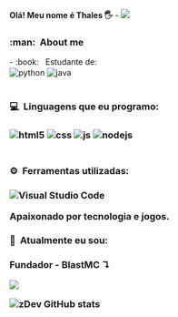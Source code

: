 **Olá! Meu nome é Thales 🖐️** - ![](https://komarev.com/ghpvc/?username=zDevDevz&color=006bed)

<h3> :man: &nbsp;About me </h3>
- :book: &nbsp; Estudante de:
<div style="display: inline_block">
<img align="center" alt="python" src="https://img.shields.io/badge/Python-14354C?style=for-the-badge&logo=python&logoColor=white" />
<img align="center" alt="java" src="https://img.shields.io/badge/Java-ED8B00?style=for-the-badge&logo=java&logoColor=white" />
</div><br/>

<h3> 💻 &nbsp;Linguagens que eu programo: <h3>

<div style="display: inline_block">
  <img align="center" alt="html5" src="https://img.shields.io/badge/HTML5-E34F26?style=for-the-badge&logo=html5&logoColor=white" />
  <img align="center" alt="css" src="https://img.shields.io/badge/CSS3-1572B6?style=for-the-badge&logo=css3&logoColor=white" />
  <img align="center" alt="js" src="https://img.shields.io/badge/JavaScript-F7DF1E?style=for-the-badge&logo=javascript&logoColor=black" />
  <img align="center" alt="nodejs" src="https://img.shields.io/badge/Node.js-43853D?style=for-the-badge&logo=node.js&logoColor=white" />
</div><br/>

<h3> ⚙️ &nbsp;Ferramentas utilizadas:<h3>

![Visual Studio Code](https://img.shields.io/badge/-Visual%20Studio%20Code-333333?style=flat&logo=visual-studio-code&logoColor=007ACC)

Apaixonado por tecnologia e jogos.

<h3> 🚀 &nbsp;Atualmente eu sou:<h3>

**Fundador - BlastMC**
↴

<p align="left">
  <a href="https://dsc.gg/blastmc" alt="Discord">
    <img src="https://img.shields.io/badge/-Discord-6610F2?style=for-the-badge&logo=Discord&logoColor=FFFFFF&link=https://dsc.gg/blastmc"/>
  </a>
</p>

![zDev GitHub stats](https://github-readme-stats.vercel.app/api?username=zDevDevz&show_icons=true&theme=dracula&count_private=true)

